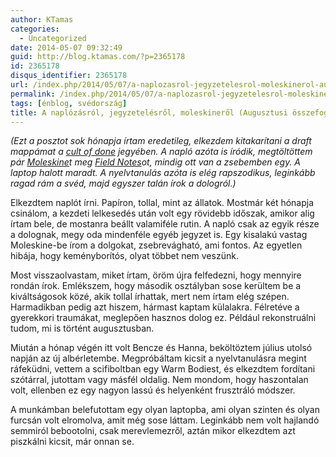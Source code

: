 ```yaml
---
author: KTamas
categories:
  - Uncategorized
date: 2014-05-07 09:32:49
guid: http://blog.ktamas.com/?p=2365178
id: 2365178
disqus_identifier: 2365178
url: /index.php/2014/05/07/a-naplozasrol-jegyzetelesrol-moleskinerol-augusztus-recap-2013-09-28/
permalink: /index.php/2014/05/07/a-naplozasrol-jegyzetelesrol-moleskinerol-augusztus-recap-2013-09-28/
tags: [énblog, svédország]
title: A naplózásról, jegyzetelésről, moleskineről (Augusztusi összefoglaló) (2013-09-28)
---
```


_(Ezt a posztot sok hónapja írtam eredetileg, elkezdem kitakarítani a draft mappámat a [cult of done](http://www.brepettis.com/blog/2009/3/3/the-cult-of-done-manifesto.html) jegyében. A napló azóta is íródik, megtöltöttem pár [Moleskine](http://www.moleskine.com/en/)t meg [Field Notes](http://fieldnotesbrand.com/)ot, mindig ott van a zsebemben egy. A laptop halott maradt. A nyelvtanulás azóta is elég rapszodikus, leginkább ragad rám a svéd, majd egyszer talán írok a dologról.)_

Elkezdtem naplót írni. Papíron, tollal, mint az állatok. Mostmár két hónapja csinálom, a kezdeti lelkesedés után volt egy rövidebb időszak, amikor alig írtam bele, de mostanra beállt valamiféle rutin. A napló csak az egyik része a dolognak, megy oda mindenféle egyéb jegyzet is. Egy kisalakú vastag Moleskine-be írom a dolgokat, zsebrevágható, ami fontos. Az egyetlen hibája, hogy keményborítós, olyat többet nem veszünk. 

Most visszaolvastam, miket írtam, öröm újra felfedezni, hogy mennyire rondán írok. Emlékszem, hogy második osztályban sose kerültem be a kiváltságosok közé, akik tollal írhattak, mert nem írtam elég szépen. Harmadikban pedig azt hiszem, hármast kaptam külalakra. Félretéve a gyerekkori traumákat, meglepően hasznos dolog ez. Például rekonstruálni tudom, mi is történt augusztusban.

Miután a hónap végén itt volt Bencze és Hanna, beköltöztem július utolsó napján az új albérletembe. Megpróbáltam kicsit a nyelvtanulásra megint ráfeküdni, vettem a scifiboltban egy Warm Bodiest, és elkezdtem fordítani szótárral, jutottam vagy másfél oldalig. Nem mondom, hogy haszontalan volt, ellenben ez egy nagyon lassú és helyenként frusztráló módszer. 

A munkámban belefutottam egy olyan laptopba, ami olyan szinten és olyan furcsán volt elromolva, amit még sose láttam. Leginkább nem volt hajlandó semmiról bebootolni, csak merevlemezről, aztán mikor elkezdtem azt piszkálni kicsit, már onnan se.

